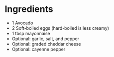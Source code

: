 # Ingredients

-   1 Avocado
-   2 Soft-boiled eggs (hard-boiled is less creamy)
-   1 tbsp mayonnaise
-   Optional: garlic, salt, and pepper
-   Optional: graded cheddar cheese
-   Optional: cayenne pepper

